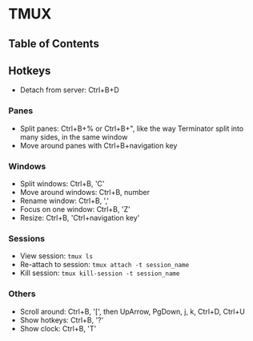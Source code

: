 # TMUX

## Table of Contents

## Hotkeys

- Detach from server: Ctrl+B+D

### Panes

- Split panes: Ctrl+B+% or Ctrl+B+", like the way Terminator split into many sides, in the same window
- Move around panes with Ctrl+B+navigation key

### Windows

- Split windows: Ctrl+B, 'C'
- Move around windows: Ctrl+B, number
- Rename window: Ctrl+B, ','
- Focus on one window: Ctrl+B, 'Z'
- Resize: Ctrl+B, 'Ctrl+navigation key'

### Sessions

- View session: `tmux ls`
- Re-attach to session: `tmux attach -t session_name`
- Kill session: `tmux kill-session -t session_name`

### Others

- Scroll around: Ctrl+B, '[', then UpArrow, PgDown, j, k, Ctrl+D, Ctrl+U
- Show hotkeys: Ctrl+B, '?'
- Show clock: Ctrl+B, 'T'

